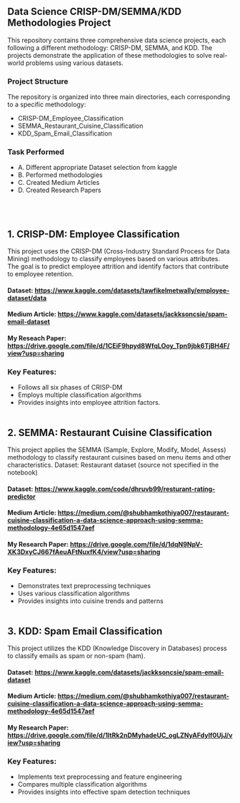 ## Data Science CRISP-DM/SEMMA/KDD Methodologies Project
This repository contains three comprehensive data science projects, each following a different methodology: CRISP-DM, SEMMA, and KDD. The projects demonstrate the application of these methodologies to solve real-world problems using various datasets.

### Project Structure
The repository is organized into three main directories, each corresponding to a specific methodology:
* CRISP-DM_Employee_Classification
* SEMMA_Restaurant_Cuisine_Classification
* KDD_Spam_Email_Classification

### Task Performed
* A. Different appropriate Dataset selection from kaggle
* B. Performed methodologies
* C. Created Medium Articles
* D. Created Research Papers

<br><br>
## 1. CRISP-DM: Employee Classification
This project uses the CRISP-DM (Cross-Industry Standard Process for Data Mining) methodology to classify employees based on various attributes. The goal is to predict employee attrition and identify factors that contribute to employee retention.
#### Dataset:  https://www.kaggle.com/datasets/tawfikelmetwally/employee-dataset/data
#### Medium Article: https://www.kaggle.com/datasets/jackksoncsie/spam-email-dataset
#### My Reseach Paper: https://drive.google.com/file/d/1CEiF9hpyd8WfqLOoy_Tpn9jbk6TjBH4F/view?usp=sharing
### Key Features:
* Follows all six phases of CRISP-DM
* Employs multiple classification algorithms
* Provides insights into employee attrition factors.
<br><br>
## 2. SEMMA: Restaurant Cuisine Classification
This project applies the SEMMA (Sample, Explore, Modify, Model, Assess) methodology to classify restaurant cuisines based on menu items and other characteristics.
Dataset: Restaurant dataset (source not specified in the notebook)
#### Dataset: https://www.kaggle.com/code/dhruvb99/resturant-rating-predictor
#### Medium Article: https://medium.com/@shubhamkothiya007/restaurant-cuisine-classification-a-data-science-approach-using-semma-methodology-4e65d1547aef
#### My Research Paper: https://drive.google.com/file/d/1dqN9NpV-XK3DxyCJ667fAeuAFtNuxfK4/view?usp=sharing
### Key Features:
* Demonstrates text preprocessing techniques
* Uses various classification algorithms
* Provides insights into cuisine trends and patterns
<br><br>
## 3. KDD: Spam Email Classification
This project utilizes the KDD (Knowledge Discovery in Databases) process to classify emails as spam or non-spam (ham).
#### Dataset: https://www.kaggle.com/datasets/jackksoncsie/spam-email-dataset
#### Medium Article: https://medium.com/@shubhamkothiya007/restaurant-cuisine-classification-a-data-science-approach-using-semma-methodology-4e65d1547aef
#### My Research Paper: https://drive.google.com/file/d/1ltRk2nDMyhadeUC_ogLZNyAFdylf0UjJ/view?usp=sharing
### Key Features:
* Implements text preprocessing and feature engineering
* Compares multiple classification algorithms
* Provides insights into effective spam detection techniques
